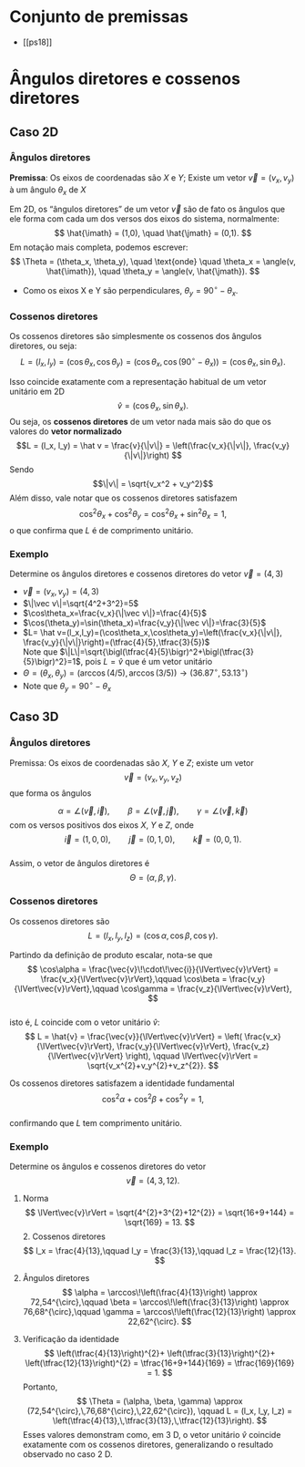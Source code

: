 # Conjunto de premissas
- [[ps18]]

# Ângulos diretores e cossenos diretores

## Caso 2D
### Ângulos diretores
**Premissa**: Os eixos de coordenadas são $X$ e $Y$; Existe um vetor $\vec v = (v_x, v_y)$ à um ângulo $\theta_x$ de $X$

Em 2D, os “ângulos diretores” de um vetor $\vec v$ são de fato os ângulos que ele forma com cada um dos versos dos eixos do sistema, normalmente:
$$
\hat{\imath} = (1,0), \quad \hat{\jmath} = (0,1).
$$
Em notação mais completa, podemos escrever:
$$
\Theta = (\theta_x, \theta_y), \quad \text{onde} \quad \theta_x = \angle(v, \hat{\imath}), \quad \theta_y = \angle(v, \hat{\jmath}).
$$

- Como os eixos X e Y são perpendiculares, $\theta_y = 90^\circ - \theta_x$.

### Cossenos diretores
Os cossenos diretores são simplesmente os cossenos dos ângulos diretores, ou seja:
$$
L = (l_x, l_y) = (\cos \theta_x, \cos \theta_y) = (\cos \theta_x, \cos(90^\circ - \theta_x)) = (\cos \theta_x, \sin \theta_x).
$$

Isso coincide exatamente com a representação habitual de um vetor unitário em 2D
$$
\hat v = (\cos \theta_x, \sin \theta_x).
$$
Ou seja, os **cossenos diretores** de um vetor nada mais são do que os valores do **vetor normalizado**
$$L = (l_x, l_y) = \hat v = \frac{v}{\|v\|} = \left(\frac{v_x}{\|v\|}, \frac{v_y}{\|v\|}\right)
$$
Sendo
$$\|v\| = \sqrt{v_x^2 + v_y^2}$$
Além disso, vale notar que os cossenos diretores satisfazem
$$
\cos^2 \theta_x + \cos^2 \theta_y = \cos^2 \theta_x + \sin^2 \theta_x = 1,
$$
o que confirma que $L$ é de comprimento unitário.


### Exemplo
Determine os ângulos diretores e cossenos diretores do vetor $\vec v = (4, 3)$
- $\vec v=(v_x,v_y)=(4,3)$
- $\|\vec v\|=\sqrt{4^2+3^2}=5$
- $\cos\theta_x=\frac{v_x}{\|\vec v\|}=\frac{4}{5}$
- $\cos(\theta_y)=\sin(\theta_x)=\frac{v_y}{\|\vec v\|}=\frac{3}{5}$ 
- $L= \hat v=(l_x,l_y)=(\cos\theta_x,\cos\theta_y)=\left(\frac{v_x}{\|v\|}, \frac{v_y}{\|v\|}\right)=(\tfrac{4}{5},\tfrac{3}{5})$  
  Note que $\|L\|=\sqrt{\bigl(\tfrac{4}{5}\bigr)^2+\bigl(\tfrac{3}{5}\bigr)^2}=1$, pois $L= \hat v$ que é um vetor unitário
- $\Theta=(\theta_x,\theta_y)=(\arccos(4/5),\arccos(3/5))\to(36.87^\circ,\,53.13^\circ)$
- Note que $\theta_y=90^\circ-\theta_x$




## Caso 3D
### Ângulos diretores

Premissa: Os eixos de coordenadas são $X$, $Y$ e $Z$; existe um vetor  
$$\vec{v} = (v_x,\, v_y,\, v_z)$$ que forma os ângulos  

$$\alpha = \angle(\vec{v},\vec{i}), 
\qquad 
\beta = \angle(\vec{v},\vec{j}), 
\qquad 
\gamma = \angle(\vec{v},\vec{k})$$
com os versos positivos dos eixos $X$, $Y$ e $Z$, onde  
$$\vec{i} = (1,0,0), 
\qquad 
\vec{j} = (0,1,0), 
\qquad 
\vec{k} = (0,0,1).$$  
Assim, o vetor de ângulos diretores é  
$$\Theta = (\alpha, \beta, \gamma).$$
### Cossenos diretores
Os cossenos diretores são  
$$L = (l_x, l_y, l_z) = (\cos\alpha, \cos\beta, \cos\gamma).$$

Partindo da definição de produto escalar, nota-se que  
$$
\cos\alpha = \frac{\vec{v}\!\cdot\!\vec{i}}{\lVert\vec{v}\rVert} = \frac{v_x}{\lVert\vec{v}\rVert},\qquad
\cos\beta  = \frac{v_y}{\lVert\vec{v}\rVert},\qquad
\cos\gamma = \frac{v_z}{\lVert\vec{v}\rVert},
$$  
isto é, $L$ coincide com o vetor unitário $\hat{v}$:  
$$
L = \hat{v} = \frac{\vec{v}}{\lVert\vec{v}\rVert}
           = \left(
               \frac{v_x}{\lVert\vec{v}\rVert},
               \frac{v_y}{\lVert\vec{v}\rVert},
               \frac{v_z}{\lVert\vec{v}\rVert}
             \right), 
\qquad
\lVert\vec{v}\rVert = \sqrt{v_x^{2}+v_y^{2}+v_z^{2}}.
$$  

Os cossenos diretores satisfazem a identidade fundamental  
$$\cos^{2}\alpha + \cos^{2}\beta + \cos^{2}\gamma = 1,$$  
confirmando que $L$ tem comprimento unitário.  

### Exemplo
Determine os ângulos e cossenos diretores do vetor  
$$\vec{v} = (4,\,3,\,12).$$  
1. Norma  
$$
\lVert\vec{v}\rVert = \sqrt{4^{2}+3^{2}+12^{2}}
                     = \sqrt{16+9+144}
                     = \sqrt{169}
                     = 13.
$$  2. Cossenos diretores  
$$
l_x = \frac{4}{13},\qquad
l_y = \frac{3}{13},\qquad
l_z = \frac{12}{13}.
$$  
2. Ângulos diretores  
$$
\alpha = \arccos\!\left(\frac{4}{13}\right) \approx 72,54^{\circ},\qquad
\beta  = \arccos\!\left(\frac{3}{13}\right) \approx 76,68^{\circ},\qquad
\gamma = \arccos\!\left(\frac{12}{13}\right) \approx 22,62^{\circ}.
$$  

3. Verificação da identidade  
$$
\left(\tfrac{4}{13}\right)^{2}+
\left(\tfrac{3}{13}\right)^{2}+
\left(\tfrac{12}{13}\right)^{2}
   = \tfrac{16+9+144}{169}
   = \tfrac{169}{169}
   = 1.
$$ Portanto,  $$
\Theta = (\alpha, \beta, \gamma) \approx (72,54^{\circ},\,76,68^{\circ},\,22,62^{\circ}), 
\qquad
L = (l_x, l_y, l_z) = \left(\tfrac{4}{13},\,\tfrac{3}{13},\,\tfrac{12}{13}\right).
$$  Esses valores demonstram como, em 3 D, o vetor unitário $\hat{v}$ coincide exatamente com os cossenos diretores, generalizando o resultado observado no caso 2 D.
